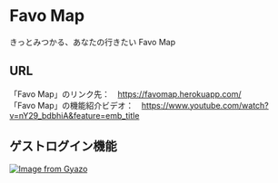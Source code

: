 # Favo Map
きっとみつかる、あなたの行きたい Favo Map
## URL
「Favo Map」のリンク先：　https://favomap.herokuapp.com/  <br>
「Favo Map」の機能紹介ビデオ：　https://www.youtube.com/watch?v=nY29_bdbhiA&feature=emb_title 
## ゲストログイン機能
[![Image from Gyazo](https://i.gyazo.com/457f76d3bcd9b6e851c5aff5eb870549.gif)](https://gyazo.com/457f76d3bcd9b6e851c5aff5eb870549)
